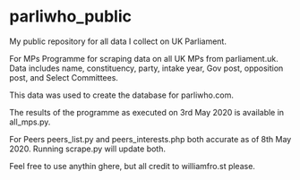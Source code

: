 # parliwho_public

My public repository for all data I collect on UK Parliament.

For MPs
Programme for scraping data on all UK MPs from parliament.uk. Data includes name, constituency, party, intake year, Gov post, opposition post, and Select Committees.

This data was used to create the database for parliwho.com.

The results of the programme as executed on 3rd May 2020 is available in all_mps.py.

For Peers
peers_list.py and peers_interests.php both accurate as of 8th May 2020. Running scrape.py will update both.

Feel free to use anythin ghere, but all credit to williamfro.st please.
